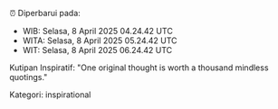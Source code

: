 ⏰ Diperbarui pada:
- WIB: Selasa, 8 April 2025 04.24.42 UTC
- WITA: Selasa, 8 April 2025 05.24.42 UTC
- WIT: Selasa, 8 April 2025 06.24.42 UTC

Kutipan Inspiratif:
"One original thought is worth a thousand mindless quotings."


Kategori: inspirational

